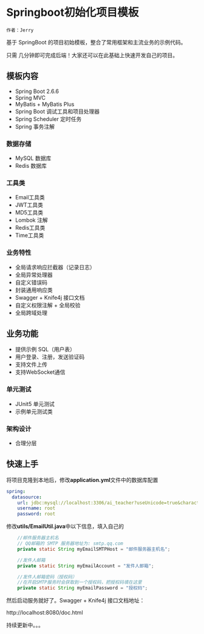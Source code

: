 # Springboot初始化项目模板

```
作者：Jerry
```

基于 SpringBoot 的项目初始模板，整合了常用框架和主流业务的示例代码。

只需 几分钟即可完成后端！大家还可以在此基础上快速开发自己的项目。

## 模板内容

- Spring Boot 2.6.6
- Spring MVC
- MyBatis + MyBatis Plus 
- Spring Boot 调试工具和项目处理器
- Spring Scheduler 定时任务
- Spring 事务注解

### 数据存储

- MySQL 数据库
- Redis 数据库

### 工具类

- Email工具类
- JWT工具类
- MD5工具类
- Lombok 注解
- Redis工具类
- Time工具类

### 业务特性

- 全局请求响应拦截器（记录日志）
- 全局异常处理器
- 自定义错误码
- 封装通用响应类
- Swagger + Knife4j 接口文档
- 自定义权限注解 + 全局校验
- 全局跨域处理

## 业务功能

- 提供示例 SQL（用户表）
- 用户登录、注册，发送验证码
- 支持文件上传
- 支持WebSocket通信

### 单元测试

- JUnit5 单元测试
- 示例单元测试类

### 架构设计

- 合理分层

## 快速上手

将项目克隆到本地后，修改**application.yml**文件中的数据库配置

```yml
spring:
  datasource:
    url: jdbc:mysql://localhost:3306/ai_teacher?useUnicode=true&characterEncoding=utf-8&serverTimezone=Asia/Shanghai
    username: root
    password: root

```

修改**utils/EmailUtil.java**中以下信息，填入自己的

```java
    //邮件服务器主机名
    // QQ邮箱的 SMTP 服务器地址为: smtp.qq.com
    private static String myEmailSMTPHost = "邮件服务器主机名";

    //发件人邮箱
    private static String myEmailAccount = "发件人邮箱";

    //发件人邮箱密码（授权码）
    //在开启SMTP服务时会获取到一个授权码，把授权码填在这里
    private static String myEmailPassword = "授权码";

```

然后启动服务就好了。Swagger + Knife4j 接口文档地址：

http://localhost:8080/doc.html



持续更新中。。。